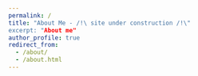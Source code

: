 ```yaml
---
permalink: /
title: "About Me - /!\ site under construction /!\"
excerpt: "About me"
author_profile: true
redirect_from: 
  - /about/
  - /about.html
---
```


